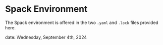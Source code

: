 # Spack Environment

The Spack environment is offered in the two `.yaml` and `.lock` files provided here.

date: Wednesday, September 4th, 2024

